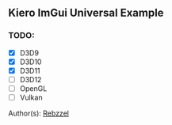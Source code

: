 ﻿## Kiero ImGui Universal Example
### TODO:
- [x] D3D9
- [x] D3D10
- [x] D3D11
- [ ] D3D12
- [ ] OpenGL
- [ ] Vulkan

Author(s): [Rebzzel](https://github.com/Rebzzel)